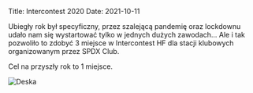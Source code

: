 Title: Intercontest 2020
Date: 2021-10-11

Ubiegły rok był specyficzny, przez szalejącą pandemię oraz lockdownu udało nam się wystartować tylko w jednych dużych
zawodach... Ale i tak pozwoliło to zdobyć 3 miejsce w Intercontest HF dla stacji klubowych organizowanym przez SPDX
Club.

Cel na przyszły rok to 1 miejsce.

![Deska]({attach}/posts/2021-10-11/deska.jpg)
